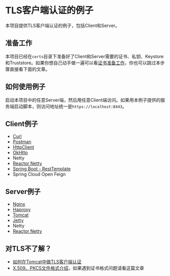# TLS客户端认证的例子

本项目提供TLS客户端认证的例子，包括Client和Server。

## 准备工作

本项目已经在`certs`目录下准备好了Client和Server需要的证书、私钥、Keystore和Truststore。如果你想自己动手做一遍可以看[证书准备工作](certs/index.md)，你也可以跳过本步骤直接看下面的文章。

## 如何使用例子

启动本项目中的任意Server端，然后用任意Client端访问。如果用本例子提供的服务端启动脚本，则访问地址统一是`https://localhost:8443`。

## Client例子

* [Curl](client/curl/index.md)
* [Postman](client/postman/index.md)
* [HttpClient](client/httpclient/index.md)
* [OkHttp](client/okhttp/index.md)
* Netty
* [Reactor Netty](client/reactor-netty/index.md)
* [Spring Boot - RestTemplate](client/spring-boot/index.md)
* Spring Cloud Open Feign

## Server例子

* [Nginx](server/nginx/index.md)
* [Haproxy](server/haproxy/index.md)
* [Tomcat](server/tomcat/index.md)
* [Jetty](server/jetty/index.md)
* Netty
* [Reactor Netty](server/reactor-netty/index.md)

## 对TLS不了解？

* [如何在Tomcat中做TLS客户端认证](https://segmentfault.com/a/1190000018673904)
* [X.509、PKCS文件格式介绍](https://segmentfault.com/a/1190000019008423)，如果遇到证书格式问题请看这篇文章
